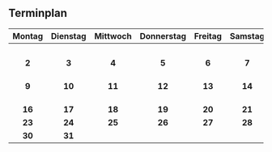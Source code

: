 ## Terminplan
| Montag | Dienstag | Mittwoch | Donnerstag | Freitag | Samstag | Sonntag |
|:--:|:--:|:--:|:--:|:--:|:--:|:--:|
|    |    |    |    |    |    | **1**               |
| **2** |  **3**  | **4**  | **5**  | **6**  | **7**  | **8** |
| **9**  | **10** | **11** | **12** | **13** | **14** | **15**<br>ITP2: Analyse |
| **16** | **17** | **18** | **19** | **20** | **21** | **22** |
| **23** | **24** | **25** | **26** | **27** | **28** | **29** |
| **30** | **31** |    |    |    |    |  |
